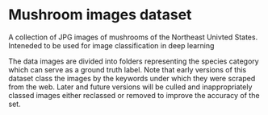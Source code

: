 # Mushroom images dataset
A collection of JPG images of mushrooms of the Northeast Univted States.
Inteneded to be used for image classification in deep learning

The data images are divided into folders representing the species category which can serve as a ground truth label.
Note that early versions of this dataset class the images by the keywords under which they were scraped from the web.
Later and future versions will be culled and inappropriately classed images either reclassed or removed to improve the accuracy of the set.
